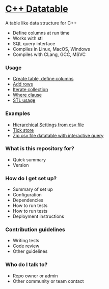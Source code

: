 # [C++ Datatable](http://www.cpptable.org/) #

A table like data structure for C++
* Define columns at run time
* Works with stl
* SQL query interface
* Compiles in Linux, MacOS, Windows
* Compiles with CLang, GCC, MSVC

### Usage ###
* [Create table, define columns](CreateTable.md)
* [Add rows](PopulateRows.md)
* [Iterate collection](Iterate.md)
* [Where clause](Where.md)
* [STL usage](STLUsage.md)

### Examples ###
* [Hierarchical Settings from csv file](datatable/examples/servicesettings)
* [Tick store](datatable/examples/tickstore)
* [Zip csv file datatable with interactive query](datatable/examples/zipdb)

### What is this repository for? ###

* Quick summary
* Version

### How do I get set up? ###

* Summary of set up
* Configuration
* Dependencies
* How to run tests
* How to run tests
* Deployment instructions

### Contribution guidelines ###

* Writing tests
* Code review
* Other guidelines

### Who do I talk to? ###

* Repo owner or admin
* Other community or team contact
